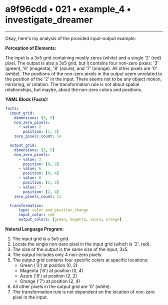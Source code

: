 # a9f96cdd • 021 • example_4 • investigate_dreamer

---
Okay, here's my analysis of the provided input-output example:

**Perception of Elements:**

The input is a 3x5 grid containing mostly zeros (white) and a single '2' (red) pixel. The output is also a 3x5 grid, but it contains four non-zero pixels: '3' (green), '6' (magenta), '8' (azure), and '7' (orange). All other pixels are '0' (white). The positions of the non-zero pixels in the output seem unrelated to the position of the '2' in the input. There seems not to be any object motion, mirroring, or rotation. The transformation rule is not about spatial relationships, but maybe, about the non-zero colors and positions.

**YAML Block (Facts):**



```yaml
facts:
  input_grid:
    dimensions: [3, 5]
    non_zero_pixels:
      - value: 2
        position: [1, 3]
    zero_pixels_count: 14

  output_grid:
    dimensions: [3, 5]
    non_zero_pixels:
      - value: 3
        position: [0, 2]
      - value: 6
        position: [0, 4]
      - value: 8
        position: [2, 2]
      - value: 7
        position: [2, 4]
    zero_pixels_count: 11

  transformation:
      type: color_and_position_change
      input_color: red
      output_colors: [green, magenta, azure, orange]

```



**Natural Language Program:**

1.  The input grid is a 3x5 grid.
2.  Locate the single non-zero pixel in the input grid (which is '2', red).
3.  The size of the output is the same size of the input, 3x5.
4. The output includes only 4 non-zero pixels.
5. The output grid contains four specific colors at specific locations:
    *   Green ('3') at position (0, 2)
    *   Magenta ('6') at position (0, 4)
    *   Azure ('8') at position (2, 2)
    *   Orange ('7') at position (2, 4)
6.  All other pixels in the output grid are '0' (white).
7.  The transformation rule is not dependent on the location of non-zero pixel in the input.


